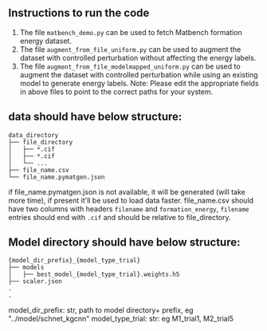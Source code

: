 ## Instructions to run the code
1. The file `matbench_demo.py` can be used to fetch Matbench formation energy dataset.
2. The file `augment_from_file_uniform.py` can be used to augment the dataset with controlled perturbation without affecting the energy labels.
3. The file `augment_from_file_modelmapped_uniform.py` can be used to augment the dataset with controlled perturbation while using an existing model to generate energy labels.
Note: Please edit the appropriate fields in above files to point to the correct paths for your system.

## data should have below structure:

    data_directory
    ├── file_directory
    │   ├── *.cif
    │   ├── *.cif
    │   └── ...
    ├── file_name.csv
    └── file_name.pymatgen.json

if file_name.pymatgen.json is not available, it will be generated (will take more time), if present it'll be used to load data faster.
file_name.csv should have two columns with headers `filename` and `formation_energy`, `filename` entries should end with `.cif` and should be relative to file_directory.

## Model directory should have below structure:

    {model_dir_prefix}_{model_type_trial}
    ├── models
    │   ├── best_model_{model_type_trial}.weights.h5
    ├── scaler.json
    .
    .
model_dir_prefix: str, path to model directory+ prefix, eg "../model/schnet_kgcnn" 
    model_type_trial: str: eg M1_trial1, M2_trial5